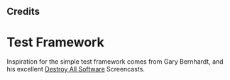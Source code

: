 ## Credits

Test Framework
==============

Inspiration for the simple test framework comes from Gary Bernhardt, and his excellent [Destroy All Software](https://www.destroyallsoftware.com/screencasts/catalog) Screencasts.
